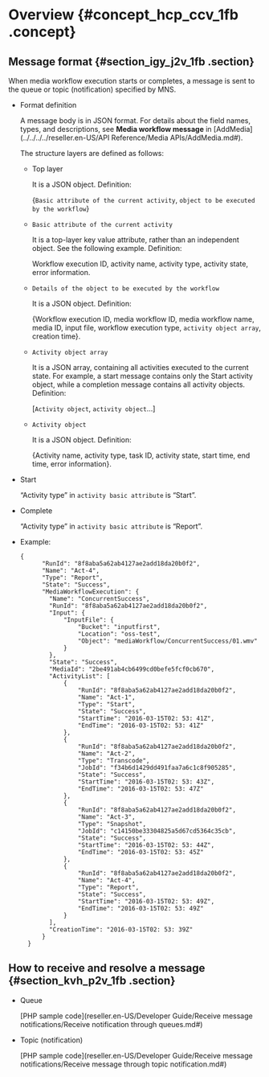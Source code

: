 # Overview {#concept_hcp_ccv_1fb .concept}

## Message format {#section_igy_j2v_1fb .section}

When media workflow execution starts or completes, a message is sent to the queue or topic \(notification\) specified by MNS.

-   Format definition

    A message body is in JSON format. For details about the field names, types, and descriptions, see **Media workflow message** in [AddMedia](../../../../reseller.en-US/API Reference/Media APIs/AddMedia.md#).

    The structure layers are defined as follows:

    -   Top layer

        It is a JSON object. Definition:

        \{`Basic attribute of the current activity`, `object to be executed by the workflow`\}

    -   `Basic attribute of the current activity`

        It is a top-layer key value attribute, rather than an independent object. See the following example. Definition:

        Workflow execution ID, activity name, activity type, activity state, error information.

    -   `Details of the object to be executed by the workflow`

        It is a JSON object. Definition:

        \{Workflow execution ID, media workflow ID, media workflow name, media ID, input file, workflow execution type, `activity object array`, creation time\}.

    -   `Activity object array`

        It is a JSON array, containing all activities executed to the current state. For example, a start message contains only the Start activity object, while a completion message contains all activity objects. Definition:

        \[`Activity object`, `activity object`…\]

    -   `Activity object`

        It is a JSON object. Definition:

        \{Activity name, activity type, task ID, activity state, start time, end time, error information\}.

-   Start

    “Activity type” in `activity basic attribute` is “Start”.

-   Complete

    “Activity type” in `activity basic attribute` is “Report”.

-   Example:

    ```
    {
          "RunId": "8f8aba5a62ab4127ae2add18da20b0f2",
          "Name": "Act-4",
          "Type": "Report",
          "State": "Success",
          "MediaWorkflowExecution": {
            "Name": "ConcurrentSuccess",
            "RunId": "8f8aba5a62ab4127ae2add18da20b0f2",
            "Input": {
                "InputFile": {
                    "Bucket": "inputfirst",
                    "Location": "oss-test",
                    "Object": "mediaWorkflow/ConcurrentSuccess/01.wmv"
                }
            },
            "State": "Success",
            "MediaId": "2be491ab4cb6499cd0befe5fcf0cb670",
            "ActivityList": [
                {
                    "RunId": "8f8aba5a62ab4127ae2add18da20b0f2",
                    "Name": "Act-1",
                    "Type": "Start",
                    "State": "Success",
                    "StartTime": "2016-03-15T02: 53: 41Z",
                    "EndTime": "2016-03-15T02: 53: 41Z"
                },
                {
                    "RunId": "8f8aba5a62ab4127ae2add18da20b0f2",
                    "Name": "Act-2",
                    "Type": "Transcode",
                    "JobId": "f34b6d1429dd491faa7a6c1c8f905285",
                    "State": "Success",
                    "StartTime": "2016-03-15T02: 53: 43Z",
                    "EndTime": "2016-03-15T02: 53: 47Z"
                },
                {
                    "RunId": "8f8aba5a62ab4127ae2add18da20b0f2",
                    "Name": "Act-3",
                    "Type": "Snapshot",
                    "JobId": "c14150be33304825a5d67cd5364c35cb",
                    "State": "Success",
                    "StartTime": "2016-03-15T02: 53: 44Z",
                    "EndTime": "2016-03-15T02: 53: 45Z"
                },
                {
                    "RunId": "8f8aba5a62ab4127ae2add18da20b0f2",
                    "Name": "Act-4",
                    "Type": "Report",
                    "State": "Success",
                    "StartTime": "2016-03-15T02: 53: 49Z",
                    "EndTime": "2016-03-15T02: 53: 49Z"
                }
            ],
            "CreationTime": "2016-03-15T02: 53: 39Z"
          }
      }
    ```


## How to receive and resolve a message {#section_kvh_p2v_1fb .section}

-   Queue

    [PHP sample code](reseller.en-US/Developer Guide/Receive message notifications/Receive notification through queues.md#)

-   Topic \(notification\)

    [PHP sample code](reseller.en-US/Developer Guide/Receive message notifications/Receive message through topic notification.md#)


